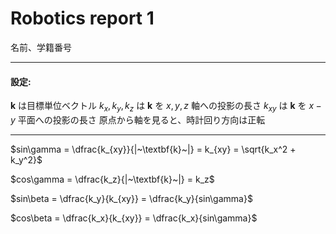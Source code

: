 Robotics report 1
===================
名前、学籍番号

***

#### 設定:

$\textbf{k}$ は目標単位ベクトル
$k_x, k_y, k_z$ は $\textbf{k}$ を $x, y ,z$ 軸への投影の長さ
$k_{xy}$ は $\textbf{k}$ を $x-y$ 平面への投影の長さ
原点から軸を見ると、時計回り方向は正転

***

$sin\gamma = \dfrac{k_{xy}}{|~\textbf{k}~|} = k_{xy} = \sqrt{k_x^2 + k_y^2}$

$cos\gamma = \dfrac{k_z}{|~\textbf{k}~|} = k_z$

$sin\beta = \dfrac{k_y}{k_{xy}} = \dfrac{k_y}{sin\gamma}$

$cos\beta = \dfrac{k_x}{k_{xy}} = \dfrac{k_x}{sin\gamma}$
